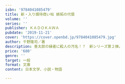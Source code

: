```yaml
---
isbn: '9784041085479'
title: 新・入り婿侍商い帖 嫉妬の代償
volume: ''
series: ''
publisher: ＫＡＤＯＫＡＷＡ
pubdate: '2019-11-21'
cover: 'https://cover.openbd.jp/9784041085479.jpg'
author: 千野隆司／著
description: 善太郎の縁者に殺人の汚名！？　新シリーズ第２弾。
price: '680'
genre: ''
target: 一般
format: 文庫
content: 日本文学、小説・物語

---
```

